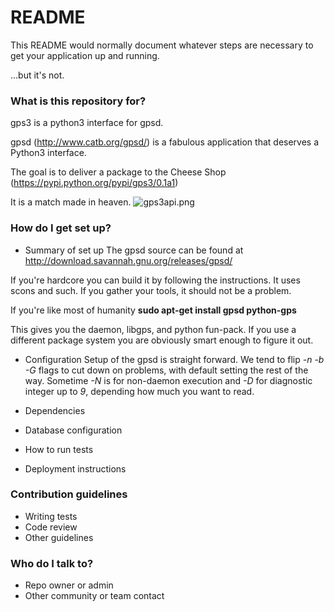 # README #

This README would normally document whatever steps are necessary to get your application up and running.

...but it's not.

### What is this repository for? ###
gps3 is a python3 interface for gpsd.

gpsd (http://www.catb.org/gpsd/) is a fabulous application that deserves a Python3 interface.

The goal is to deliver a package to the Cheese Shop (https://pypi.python.org/pypi/gps3/0.1a1)

It is a match made in heaven.
![gps3api.png](https://bitbucket.org/repo/nGqxd8/images/2743857718-gps3api.png)

### How do I get set up? ###

* Summary of set up
The gpsd source can be found at http://download.savannah.gnu.org/releases/gpsd/

If you're hardcore you can build it by following the instructions.  It uses scons and such.  If you gather your tools, it should not be a problem.

If you're like most of humanity **sudo apt-get install gpsd python-gps**

This gives you the daemon, libgps, and python fun-pack.  If you use a different package system you are obviously smart enough to figure it out.

* Configuration
Setup of the gpsd is straight forward.  We tend to flip *-n -b -G* flags to cut down on problems, with default setting the rest of the way.  Sometime *-N* is for non-daemon execution and *-D* for diagnostic integer up to *9*, depending how much you want to read. 


* Dependencies
* Database configuration
* How to run tests
* Deployment instructions

### Contribution guidelines ###

* Writing tests
* Code review
* Other guidelines

### Who do I talk to? ###

* Repo owner or admin
* Other community or team contact

